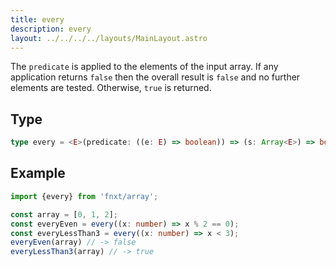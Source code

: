 ```yaml
---
title: every
description: every
layout: ../../../../layouts/MainLayout.astro
---
```


The `predicate` is applied to the elements of the input array.
If any application returns `false` then the overall result is `false`
and no further elements are tested.
Otherwise, `true` is returned.

## Type

```ts
type every = <E>(predicate: ((e: E) => boolean)) => (s: Array<E>) => boolean
```

## Example

```ts
import {every} from 'fnxt/array';

const array = [0, 1, 2];
const everyEven = every((x: number) => x % 2 == 0);
const everyLessThan3 = every((x: number) => x < 3);
everyEven(array) // -> false
everyLessThan3(array) // -> true
```
